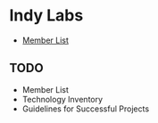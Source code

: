 # Indy Labs

* [Member List](https://github.com/indyhall/indylabs/wiki/Member-List)

## TODO

* Member List
* Technology Inventory
* Guidelines for Successful Projects
